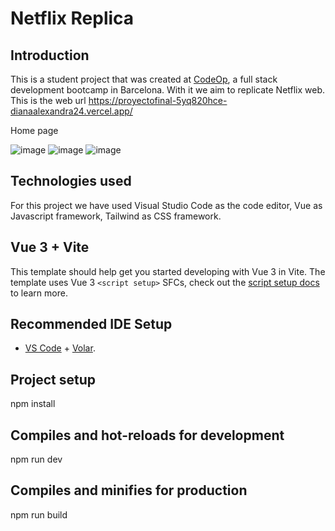 # Netflix Replica
## Introduction

This is a student project that was created at [CodeOp](http://codeop.tech), a full stack development bootcamp in Barcelona. With it we aim to replicate Netflix web. This is the web url https://proyectofinal-5yq820hce-dianaalexandra24.vercel.app/ 

Home page

![image](https://user-images.githubusercontent.com/72190510/198114223-2a43e9d2-25be-446b-a386-175ebf433539.png)
![image](https://user-images.githubusercontent.com/72190510/198113222-79f7e903-58ab-4a47-9aec-e8e0b99f574b.png)
![image](https://user-images.githubusercontent.com/72190510/198113669-ce08dcf5-32de-4585-9e3a-ed7253aaf24b.png)


## Technologies used

For this project we have used Visual Studio Code as the code editor, Vue as Javascript framework, Tailwind as CSS framework.

## Vue 3 + Vite

This template should help get you started developing with Vue 3 in Vite. The template uses Vue 3 `<script setup>` SFCs, check out the [script setup docs](https://v3.vuejs.org/api/sfc-script-setup.html#sfc-script-setup) to learn more.

## Recommended IDE Setup

- [VS Code](https://code.visualstudio.com/) + [Volar](https://marketplace.visualstudio.com/items?itemName=Vue.volar).

## Project setup

npm install

## Compiles and hot-reloads for development

npm run dev

## Compiles and minifies for production

npm run build
